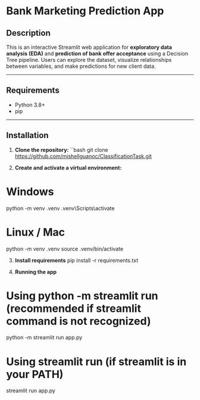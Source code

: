 # Bank Marketing Prediction App

## Description
This is an interactive Streamlit web application for **exploratory data analysis (EDA)** and **prediction of bank offer acceptance** using a Decision Tree pipeline. Users can explore the dataset, visualize relationships between variables, and make predictions for new client data.

---

## Requirements
- Python 3.8+
- pip

---

## Installation

1. **Clone the repository:**
``bash
git clone https://github.com/mishellguanoc/ClassificationTask.git


2. **Create and activate a virtual environment:**
# Windows
python -m venv .venv
.venv\Scripts\activate

# Linux / Mac
python -m venv .venv
source .venv/bin/activate

3. **Install requirements**
pip install -r requirements.txt

4. **Running the app**
# Using python -m streamlit run (recommended if streamlit command is not recognized)
python -m streamlit run app.py

# Using streamlit run (if streamlit is in your PATH)
streamlit run app.py

